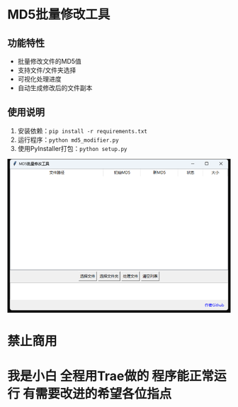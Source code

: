 # MD5批量修改工具

## 功能特性
- 批量修改文件的MD5值
- 支持文件/文件夹选择
- 可视化处理进度
- 自动生成修改后的文件副本

## 使用说明
1. 安装依赖：`pip install -r requirements.txt`
2. 运行程序：`python md5_modifier.py`
3. 使用PyInstaller打包：`python setup.py`

![界面截图](screenshot.png)
# 禁止商用

# 我是小白 全程用Trae做的 程序能正常运行  有需要改进的希望各位指点
